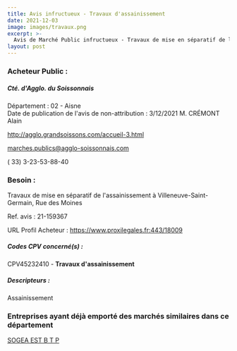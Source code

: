 ```yaml
---
title: Avis infructueux - Travaux d'assainissement
date: 2021-12-03
image: images/travaux.png
excerpt: >-
  Avis de Marché Public infructueux - Travaux de mise en séparatif de l'assainissement à Villeneuve-Saint-Germain, Rue des Moines
layout: post
---
```


### Acheteur Public :
##### Cté. d'Agglo. du Soissonnais
Département : 02 - Aisne<br/>
Date de publication de l'avis de non-attribution : 3/12/2021
M. CRÉMONT Alain

http://agglo.grandsoissons.com/accueil-3.html

marches.publics@agglo-soissonnais.com

( 33) 3-23-53-88-40
### Besoin :

Travaux de mise en séparatif de l'assainissement à Villeneuve-Saint-Germain, Rue des Moines

Ref. avis : 21-159367

URL Profil Acheteur : https://www.proxilegales.fr:443/18009

##### Codes CPV concerné(s) :
CPV45232410 - **Travaux d'assainissement** <br/>

##### Descripteurs :
Assainissement <br/>

### Entreprises ayant déjà emporté des marchés similaires dans ce département
<a href="/entreprise-557/siren-413909201">SOGEA EST B T P</a><br/><br/>
